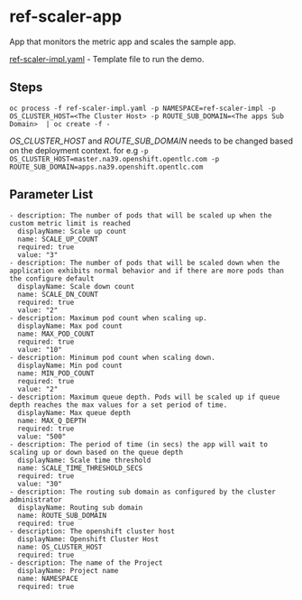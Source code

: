 # ref-scaler-app
App that monitors the metric app and scales the sample app.

[ref-scaler-impl.yaml](https://github.com/codequester/ref-scaler-app/blob/master/ref-scaler-impl.yaml) - Template file to run the demo.

## Steps

`oc process -f ref-scaler-impl.yaml -p NAMESPACE=ref-scaler-impl -p OS_CLUSTER_HOST=<The Cluster Host> -p ROUTE_SUB_DOMAIN=<The apps Sub Domain>  | oc create -f -`

*OS_CLUSTER_HOST* and *ROUTE_SUB_DOMAIN* needs to be changed based on the deployment context. for e.g `-p OS_CLUSTER_HOST=master.na39.openshift.opentlc.com -p ROUTE_SUB_DOMAIN=apps.na39.openshift.opentlc.com`

## Parameter List
```
- description: The number of pods that will be scaled up when the custom metric limit is reached
  displayName: Scale up count
  name: SCALE_UP_COUNT
  required: true
  value: "3"
- description: The number of pods that will be scaled down when the application exhibits normal behavior and if there are more pods than the configure default
  displayName: Scale down count
  name: SCALE_DN_COUNT
  required: true
  value: "2"
- description: Maximum pod count when scaling up.
  displayName: Max pod count
  name: MAX_POD_COUNT
  required: true
  value: "10"
- description: Minimum pod count when scaling down.
  displayName: Min pod count
  name: MIN_POD_COUNT
  required: true
  value: "2"
- description: Maximum queue depth. Pods will be scaled up if queue depth reaches the max values for a set period of time.
  displayName: Max queue depth
  name: MAX_Q_DEPTH
  required: true
  value: "500"
- description: The period of time (in secs) the app will wait to scaling up or down based on the queue depth 
  displayName: Scale time threshold
  name: SCALE_TIME_THRESHOLD_SECS
  required: true
  value: "30"
- description: The routing sub domain as configured by the cluster administrator
  displayName: Routing sub domain
  name: ROUTE_SUB_DOMAIN
  required: true
- description: The openshift cluster host
  displayName: Openshift Cluster Host
  name: OS_CLUSTER_HOST
  required: true
- description: The name of the Project 
  displayName: Project name
  name: NAMESPACE
  required: true
```
